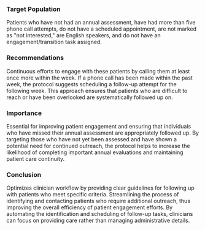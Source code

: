 ### Target Population
Patients who have not had an annual assessment, have had more than five phone call attempts, do not have a scheduled appointment, are not marked as "not interested," are English speakers, and do not have an engagement/transition task assigned.
### Recommendations
Continuous efforts to engage with these patients by calling them at least once more within the week. If a phone call has been made within the past week, the protocol suggests scheduling a follow-up attempt for the following week. This approach ensures that patients who are difficult to reach or have been overlooked are systematically followed up on.
### Importance
Essential for improving patient engagement and ensuring that individuals who have missed their annual assessment are appropriately followed up. By targeting those who have not yet been assessed and have shown a potential need for continued outreach, the protocol helps to increase the likelihood of completing important annual evaluations and maintaining patient care continuity.
### Conclusion
Optimizes clinician workflow by providing clear guidelines for following up with patients who meet specific criteria. Streamlining the process of identifying and contacting patients who require additional outreach, thus improving the overall efficiency of patient engagement efforts. By automating the identification and scheduling of follow-up tasks, clinicians can focus on providing care rather than managing administrative details.
